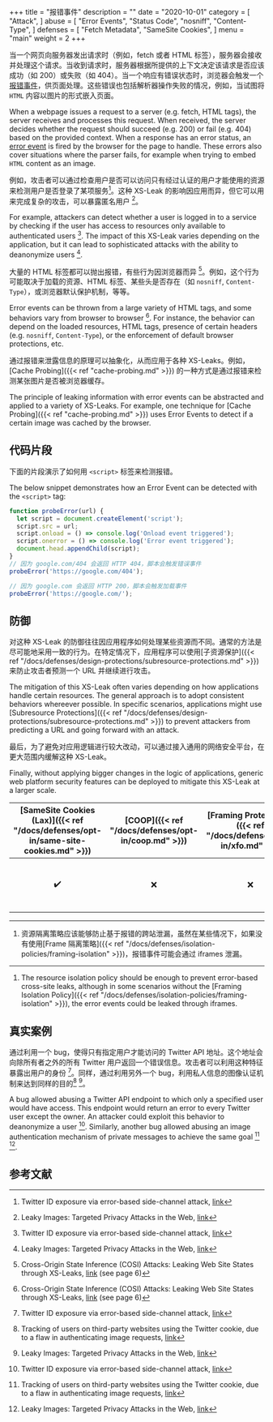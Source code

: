 +++
title = "报错事件"
description = ""
date = "2020-10-01"
category = [
    "Attack",
]
abuse = [
    "Error Events",
    "Status Code",
    "nosniff",
    "Content-Type",
]
defenses = [
    "Fetch Metadata",
    "SameSite Cookies",
]
menu = "main"
weight = 2
+++

当一个网页向服务器发出请求时（例如，fetch 或者 HTML 标签），服务器会接收并处理这个请求。当收到请求时，服务器根据所提供的上下文决定该请求是否应该成功（如 200）或失败（如 404）。当一个响应有错误状态时，浏览器会触发一个[报错事件](https://developer.mozilla.org/en-US/docs/Web/API/Element/error_event)，供页面处理。这些错误也包括解析器操作失败的情况，例如，当试图将 `HTML` 内容以图片的形式嵌入页面。

When a webpage issues a request to a server (e.g. fetch, HTML tags), the server receives and processes this request. When received, the server decides whether the request should succeed (e.g. 200) or fail (e.g. 404) based on the provided context. When a response has an error status, an [error event](https://developer.mozilla.org/en-US/docs/Web/API/Element/error_event) is fired by the browser for the page to handle. These errors also cover situations where the parser fails, for example when trying to embed `HTML` content as an image.

例如，攻击者可以通过检查用户是否可以访问只有经过认证的用户才能使用的资源来检测用户是否登录了某项服务[^3]。这种 XS-Leak 的影响因应用而异，但它可以用来完成复杂的攻击，可以暴露匿名用户 [^1]。

For example, attackers can detect whether a user is logged in to a service by checking if the user has access to resources only available to authenticated users [^3]. The impact of this XS-Leak varies depending on the application, but it can lead to sophisticated attacks with the ability to deanonymize users [^1].

大量的 HTML 标签都可以抛出报错，有些行为因浏览器而异 [^4]。例如，这个行为可能取决于加载的资源、HTML 标签、某些头是否存在（如 `nosniff`, `Content-Type`），或浏览器默认保护机制，等等。

Error events can be thrown from a large variety of HTML tags, and some behaviors vary from browser to browser [^4]. For instance, the behavior can depend on the loaded resources, HTML tags, presence of certain headers (e.g. `nosniff`, `Content-Type`), or the enforcement of default browser protections, etc.

通过报错来泄露信息的原理可以抽象化，从而应用于各种 XS-Leaks。例如，[Cache Probing]({{< ref "cache-probing.md" >}}) 的一种方式是通过报错来检测某张图片是否被浏览器缓存。

The principle of leaking information with error events can be abstracted and applied to a variety of XS-Leaks. For example, one technique for [Cache Probing]({{< ref "cache-probing.md" >}}) uses Error Events to detect if a certain image was cached by the browser.

## 代码片段
下面的片段演示了如何用 `<script>` 标签来检测报错。

The below snippet demonstrates how an Error Event can be detected with the `<script>` tag:

```javascript
function probeError(url) {
  let script = document.createElement('script');
  script.src = url;
  script.onload = () => console.log('Onload event triggered');
  script.onerror = () => console.log('Error event triggered');
  document.head.appendChild(script);
}
// 因为 google.com/404 会返回 HTTP 404，脚本会触发错误事件
probeError('https://google.com/404');

// 因为 google.com 会返回 HTTP 200，脚本会触发加载事件
probeError('https://google.com/');
```

## 防御

对这种 XS-Leak 的防御往往因应用程序如何处理某些资源而不同。通常的方法是尽可能地采用一致的行为。在特定情况下，应用程序可以使用[子资源保护]({{< ref "/docs/defenses/design-protections/subresource-protections.md" >}})来防止攻击者预测一个 URL 并继续进行攻击。

The mitigation of this XS-Leak often varies depending on how applications handle certain resources. The general approach is to adopt consistent behaviors whereever possible. In specific scenarios, applications might use [Subresource Protections]({{< ref "/docs/defenses/design-protections/subresource-protections.md" >}}) to prevent attackers from predicting a URL and going forward with an attack.

最后，为了避免对应用逻辑进行较大改动，可以通过接入通用的网络安全平台，在更大范围内缓解这种 XS-Leak。

Finally, without applying bigger changes in the logic of applications, generic web platform security features can be deployed to mitigate this XS-Leak at a larger scale.

| [SameSite Cookies (Lax)]({{< ref "/docs/defenses/opt-in/same-site-cookies.md" >}}) | [COOP]({{< ref "/docs/defenses/opt-in/coop.md" >}}) | [Framing Protections]({{< ref "/docs/defenses/opt-in/xfo.md" >}}) |                  [Isolation Policies]({{< ref "/docs/defenses/isolation-policies" >}})                   |
| :--------------------------------------------------------------------------------: | :-------------------------------------------------: | :---------------------------------------------------------------: | :------------------------------------------------------------------------------------------------------: |
|                                         ✔️                                          |                          ❌                          |                                 ❌                                 | [RIP]({{< ref "/docs/defenses/isolation-policies/resource-isolation" >}}) {{< katex>}}^{1}{{< /katex >}} |

____

1. 资源隔离策略应该能够防止基于报错的跨站泄漏，虽然在某些情况下，如果没有使用[Frame 隔离策略]({{< ref "/docs/defenses/isolation-policies/framing-isolation" >}})，报错事件可能会通过 iframes 泄漏。
---
1. The resource isolation policy should be enough to prevent error-based cross-site leaks, although in some scenarios without the [Framing Isolation Policy]({{< ref "/docs/defenses/isolation-policies/framing-isolation" >}}), the error events could be leaked through iframes.

## 真实案例

通过利用一个 bug，使得只有指定用户才能访问的 Twitter API 地址。这个地址会向除所有者之外的所有 Twitter 用户返回一个错误信息。攻击者可以利用这种特征暴露出用户的身份 [^3]。同样，通过利用另外一个 bug，利用私人信息的图像认证机制来达到同样的目的[^2] [^1]。

A bug allowed abusing a Twitter API endpoint to which only a specified user would have access. This endpoint would return an error to every Twitter user except the owner. An attacker could exploit this behavior to deanonymize a user [^3]. Similarly, another bug allowed abusing an image authentication mechanism of private messages to achieve the same goal  [^2] [^1].

## 参考文献

[^1]: Leaky Images: Targeted Privacy Attacks in the Web, [link](https://www.usenix.org/system/files/sec19fall_staicu_prepub.pdf)
[^2]: Tracking of users on third-party websites using the Twitter cookie, due to a flaw in authenticating image requests, [link](https://hackerone.com/reports/329957)
[^3]: Twitter ID exposure via error-based side-channel attack, [link](https://hackerone.com/reports/505424)
[^4]: Cross-Origin State Inference (COSI) Attacks: Leaking Web Site States through XS-Leaks, [link](https://arxiv.org/pdf/1908.02204.pdf) (see page 6)
